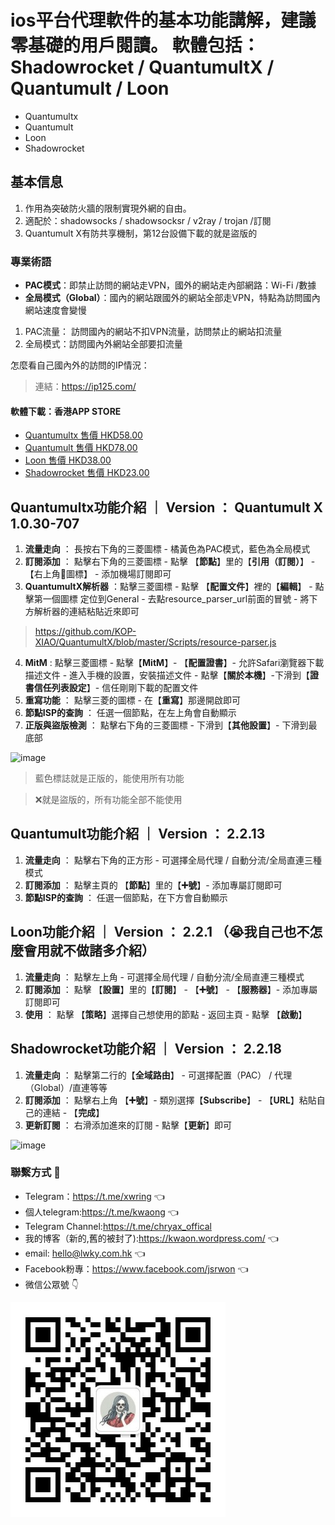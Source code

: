 # ios平台代理軟件的基本功能講解，建議零基礎的用戶閱讀。 軟體包括： Shadowrocket / QuantumultX / Quantumult / Loon

- Quantumultx
- Quantumult
- Loon
- Shadowrocket

## 基本信息
1. 作用為突破防火牆的限制實現外網的自由。
2. 適配於：shadowsocks / shadowsocksr / v2ray / trojan /訂閱
3. Quantumult X有防共享機制，第12台設備下載的就是盜版的

### 專業術語

- **PAC模式**：即禁止訪問的網站走VPN，國外的網站走內部網路：Wi-Fi /數據
- **全局模式（Global）**：國內的網站跟國外的網站全部走VPN，特點為訪問國內網站速度會變慢

1. PAC流量： 訪問國內的網站不扣VPN流量，訪問禁止的網站扣流量
2. 全局模式：訪問國內外網站全部要扣流量

怎麼看自己國內外的訪問的IP情況：
> 連結：https://ip125.com/


#### 軟體下載：香港APP STORE

- [Quantumultx 售價 HKD58.00](https://apps.apple.com/hk/app/quantumult-x/id1443988620)
- [Quantumult 售價 HKD78.00](https://apps.apple.com/hk/app/quantumult/id1252015438)
- [Loon 售價 HKD38.00](https://apps.apple.com/hk/app/loon/id1373567447)
- [Shadowrocket 售價 HKD23.00](https://apps.apple.com/hk/app/shadowrocket/id932747118)

## Quantumultx功能介紹 ｜ Version ： Quantumult X 1.0.30-707

1. **流量走向** ： 長按右下角的三菱圖標 - 橘黃色為PAC模式，藍色為全局模式
2. **訂閱添加** ： 點擊右下角的三菱圖標 - 點擊 【**節點**】里的【**引用（訂閱）**】 - 【右上角📎圖標】 - 添加機場訂閱即可
3. **QuantumultX解析器** ：點擊三菱圖標 - 點擊 【**配置文件**】裡的【**編輯**】 - 點擊第一個圖標 定位到General - 去點resource_parser_url前面的冒號 - 將下方解析器的連結粘貼近來即可
> https://github.com/KOP-XIAO/QuantumultX/blob/master/Scripts/resource-parser.js
4. **MitM** : 點擊三菱圖標 - 點擊【**MitM**】- 【**配置證書**】- 允許Safari瀏覽器下載描述文件 - 進入手機的設置，安裝描述文件 - 點擊【**關於本機**】-下滑到【**證書信任列表設定**】- 信任剛剛下載的配置文件
5. **重寫功能** ： 點擊三菱的圖標 - 在【**重寫**】那邊開啟即可
6. **節點ISP的查詢** ： 任選一個節點，在左上角會自動顯示
7. **正版與盜版檢測** ： 點擊右下角的三菱圖標 - 下滑到【**其他設置**】- 下滑到最底部 

![image]([[https://github.com/hkjswong/shadowsocksR-setup/blob/master/%E5%BE%AE%E4%BF%A1%E5%85%AC%E7%9C%BE%E8%99%9F.jpg](https://github.com/hkjswong/ios-proxy-tool-basic-knowledge/blob/main/%E8%A8%82%E9%96%B1%E6%9B%B4%E6%96%B0.jpeg)](https://github.com/hkjswong/ios-proxy-tool-basic-knowledge/blob/main/quantumultx.jpeg))


> 藍色標誌就是正版的，能使用所有功能

> ❌就是盜版的，所有功能全部不能使用


## Quantumult功能介紹 ｜ Version ： 2.2.13 

1. **流量走向** ： 點擊右下角的正方形 - 可選擇全局代理 / 自動分流/全局直連三種模式
2. **訂閱添加** ： 點擊主頁的 【**節點**】里的【**➕號**】- 添加專屬訂閱即可
3. **節點ISP的查詢** ： 任選一個節點，在下方會自動顯示

## Loon功能介紹 ｜ Version ： 2.2.1 （😭我自己也不怎麼會用就不做諸多介紹）

1. **流量走向** ： 點擊左上角 - 可選擇全局代理 / 自動分流/全局直連三種模式
2. **訂閱添加** ： 點擊 【**設置**】里的【**訂閱**】 - 【**➕號**】 - 【**服務器**】- 添加專屬訂閱即可
3. **使用** ： 點擊 【**策略**】選擇自己想使用的節點 - 返回主頁 - 點擊 【**啟動**】

## Shadowrocket功能介紹 ｜ Version ： 2.2.18 

1. **流量走向** ： 點擊第二行的【**全域路由**】 - 可選擇配置（PAC） / 代理（Global）/直連等等
2. **訂閱添加** ： 點擊右上角 【**➕號**】- 類別選擇【**Subscribe**】 - 【**URL**】粘貼自己的連結 - 【**完成**】
3. **更新訂閱** ： 右滑添加進來的訂閱 - 點擊【**更新**】即可

![image]([https://github.com/hkjswong/ios-proxy-tool-basic-knowledge/blob/main/%E8%A8%82%E9%96%B1%E6%9B%B4%E6%96%B0.jpeg])

### 聯繫方式 :bell:

- Telegram：https://t.me/xwring :point_left:
- 個人telegram:https://t.me/kwaong 👈
- Telegram Channel:https://t.me/chryax_offical
- 我的博客（新的,舊的被封了):https://kwaon.wordpress.com/ 👈
- email: hello@lwky.com.hk :point_left:
- Facebook粉專：https://www.facebook.com/jsrwon :point_left:
- 微信公眾號 :point_down:

![image](https://github.com/hkjswong/shadowsocksR-setup/blob/master/%E5%BE%AE%E4%BF%A1%E5%85%AC%E7%9C%BE%E8%99%9F.jpg)
